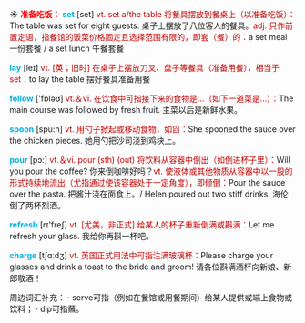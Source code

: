 ☀ <font color="red">**准备吃饭：**</font>
<font color="sky blue">**set**</font> [set] 
<font color="#c00000">vt. set a/the table 将餐具摆放到餐桌上（以准备吃饭）：</font>The table was set for eight guests. 桌子上摆放了八位客人的餐具。<font color="#c00000">adj. 只作前置定语，指餐馆的饭菜价格固定且选择范围有限的，即套（餐）的：</font>a set meal 一份套餐 / a set lunch 午餐套餐

<font color="sky blue">**lay**</font> [leɪ] 
<font color="#c00000">vt. [英；旧时] 在桌子上摆放刀叉、盘子等餐具（准备用餐），相当于set：</font>to lay the table 摆好餐具准备用餐

<font color="sky blue">**follow**</font> ['fɒləʊ] 
<font color="#c00000">vt.＆vi. 在饮食中可指接下来的食物是…（如下一道菜是…）：</font>The main course was followed by fresh fruit. 主菜以后是新鲜水果。

<font color="sky blue">**spoon**</font> [spu:n] 
<font color="#c00000">vt. 用勺子掀起或移动食物，如舀：</font>She spooned the sauce over the chicken pieces. 她用勺把沙司浇到鸡块上。

<font color="sky blue">**pour**</font> [pɔ:] 
<font color="#c00000">vt.＆vi. pour (sth) (out) 将饮料从容器中倒出（如倒进杯子里）：</font>Will you pour the coffee? 你来倒咖啡好吗？<font color="#c00000">vt. 使液体或其他物质从容器中以一股的形式持续地流出（尤指通过使该容器处于一定角度），即倾倒：</font>Pour the sauce over the pasta. 把酱汁浇在面食上。/ Helen poured out two stiff drinks. 海伦倒了两杯烈酒。

<font color="sky blue">**refresh**</font> [rɪ'freʃ] 
<font color="#c00000">vt. [尤美，非正式] 给某人的杯子重新倒满或斟满：</font>Let me refresh your glass. 我给你再斟一杯吧。

<font color="sky blue">**charge**</font> [tʃɑːdӡ] 
<font color="#c00000">vt. 英国正式用法中可指注满玻璃杯：</font>Please charge your glasses and drink a toast to the bride and groom! 请各位斟满酒杯向新娘、新郎敬酒！

周边词汇补充：
· serve可指（例如在餐馆或用餐期间）给某人提供或端上食物或饮料；
· dip可指蘸。
